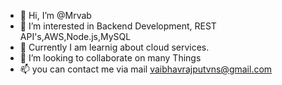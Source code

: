 - 👋 Hi, I’m @Mrvab
- 👀 I’m interested in Backend Development, REST API's,AWS,Node.js,MySQL
- 🌱 Currently I am learnig about cloud services.
- 💞️ I’m looking to collaborate on many Things
- 📫 you can contact me via mail vaibhavrajputvns@gmail.com

<!---
Mrvab/Mrvab is a ✨ special ✨ repository because its `README.md` (this file) appears on your GitHub profile.
You can click the Preview link to take a look at your changes.
--->

